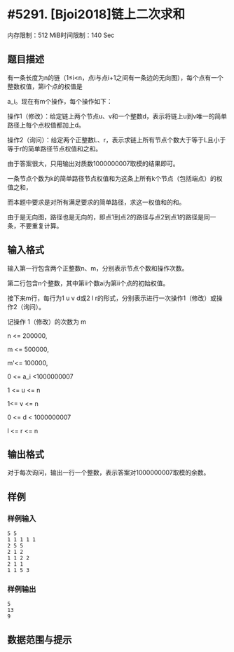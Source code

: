 # #5291. [Bjoi2018]链上二次求和

内存限制：512 MiB时间限制：140 Sec

## 题目描述

有一条长度为n的链（1&le;i<n，点i与点i+1之间有一条边的无向图），每个点有一个整数权值，第i个点的权值是

a_i。现在有m个操作，每个操作如下：

操作1（修改）：给定链上两个节点u、v和一个整数d，表示将链上u到v唯一的简单路径上每个点权值都加上d。

操作2（询问）：给定两个正整数L、r，表示求链上所有节点个数大于等于L且小于等于r的简单路径节点权值和之和。

由于答案很大，只用输出对质数1000000007取模的结果即可。

一条节点个数为k的简单路径节点权值和为这条上所有k个节点（包括端点）的权值之和，

而本题中要求是对所有满足要求的简单路径，求这一权值和的和。

由于是无向图，路径也是无向的，即点1到点2的路径与点2到点1的路径是同一条，不要重复计算。

## 输入格式

输入第一行包含两个正整数n、m，分别表示节点个数和操作次数。

第二行包含n个整数，其中第ii个数ai为第ii个点的初始权值。

接下来m行，每行为1 u v d或2 l r的形式，分别表示进行一次操作1（修改）或操作2（询问）。

记操作 1（修改）的次数为 m

n <= 200000, 

m <= 500000, 

m'<= 100000, 

0 <= a_i <1000000007

1 <= u <= n

1<= v <= n 

0 <= d < 1000000007

l <= r <= n

## 输出格式

对于每次询问，输出一行一个整数，表示答案对1000000007取模的余数。

## 样例

### 样例输入

    
    5 5
    1 1 1 1 1
    2 5 5
    2 1 2
    1 1 2 2
    2 1 1
    1 1 5 3
    
    

### 样例输出

    
    5
    13
    9
    

## 数据范围与提示
